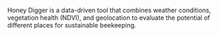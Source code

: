 Honey Digger is a data-driven tool that combines weather conditions, vegetation health (NDVI), and geolocation to evaluate the potential of different places for sustainable beekeeping.
